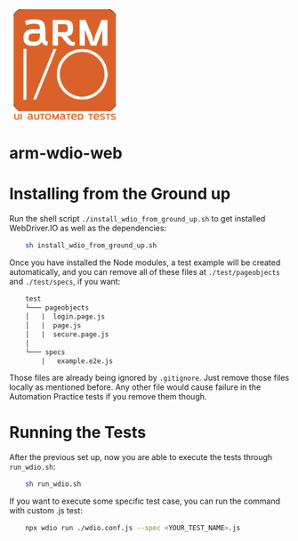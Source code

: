 <img src="arm_wdio_logo.png" height="200">

# arm-wdio-web

# Installing from the Ground up

Run the shell script `./install_wdio_from_ground_up.sh` to get installed WebDriver.IO as well as the dependencies:

```bash
    sh install_wdio_from_ground_up.sh
```

Once you have installed the Node modules, a test example will be created automatically, and you can remove all of these files at `./test/pageobjects` and `./test/specs`, if you want:

```
    test
    └─── pageobjects
    │   |  login.page.js
    │   |  page.js
    │   |  secure.page.js
    │
    └─── specs
        |   example.e2e.js

```
Those files are already being ignored by `.gitignore`. Just remove those files locally as mentioned before. Any other file would cause failure in the Automation Practice tests if you remove them though.

# Running the Tests

After the previous set up, now you are able to execute the tests through `run_wdio.sh`:

```bash
    sh run_wdio.sh
```

If you want to execute some specific test case, you can run the command with custom .js test:

```bash
    npx wdio run ./wdio.conf.js --spec <YOUR_TEST_NAME>.js
```